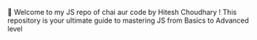 🚀 Welcome to my JS repo of chai aur code by  Hitesh Choudhary ! This repository is your ultimate guide to mastering JS from Basics to Advanced level 
